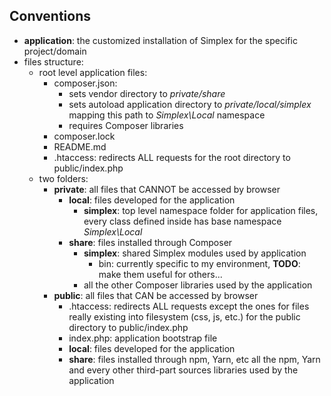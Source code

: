 ## Conventions ##

* __application__: the customized installation of Simplex for the specific project/domain
* files structure:
    * root level application files:
        * composer.json:
            * sets vendor directory to _private/share_
            * sets autoload application directory to _private/local/simplex_ mapping this path to _Simplex\Local_ namespace
            * requires Composer libraries
        * composer.lock
        * README.md
        * .htaccess: redirects ALL requests for the root directory to public/index.php
    * two folders:
        * __private__: all files that CANNOT be accessed by browser
            * __local__: files developed for the application
                * __simplex__: top level namespace folder for application files, every class defined inside has base namespace _Simplex\Local_
            * __share__: files installed through Composer
                * __simplex__: shared Simplex modules used by application
                    * bin: currently specific to my environment, __TODO__: make them useful for others...
                * all the other Composer libraries used by the application
        * __public__: all files that CAN be accessed by browser
            * .htaccess: redirects ALL requests except the ones for files really existing into filesystem (css, js, etc.) for the public directory to public/index.php
            * index.php: application bootstrap file
            * __local__: files developed for the application
            * __share__: files installed through npm, Yarn, etc
                all the npm, Yarn and every other third-part sources libraries used by the application
